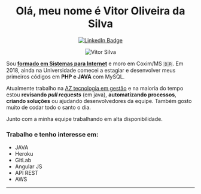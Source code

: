<div id="badges" align="center">
 
<h1>Olá, meu nome é Vitor Oliveira da Silva</h1>
 
<a href="https://www.linkedin.com/in/vitor.developer/">
    <img src="https://img.shields.io/badge/LinkedIn-blue?style=for-the-badge&logo=linkedin&logoColor=white" alt="LinkedIn Badge"/>
</a>
 
![Vitor Silva](https://github-readme-stats.vercel.app/api?username=vit10load&hide=contribs&count_private=true&show_icons=true&theme=tokyonight)
 
</div>
 
Sou **[formado em Sistemas para Internet](https://github.com/vit10load/vit10load/files/9863356/diploma.pdf)** e moro em Coxim/MS :brazil:. Em 2018, ainda na Universidade comecei a estagiar e desenvolver meus primeiros códigos em **PHP e JAVA** com MySQL.
 
Atualmente trabalho na [AZ tecnologia em gestão](https://www.azi.com.br/) e na maioria do tempo estou **revisando *pull requests*** (em java), **automatizando processos**, **criando soluções** ou ajudando desenvolvedores da equipe. Também gosto muito de codar todo o santo o dia.
 
Junto com a minha equipe trabalhando em alta disponibilidade.
 
### Trabalho e tenho interesse em:
 
 - JAVA
 - Heroku
 - GitLab
 - Angular JS
 - API REST
 - AWS
 
---
